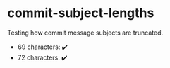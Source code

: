 # commit-subject-lengths
Testing how commit message subjects are truncated.

- 69 characters: ✔️
- 72 characters: ✔️

